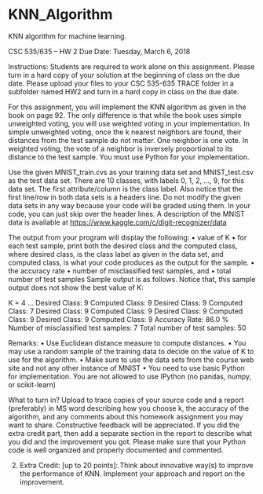 # KNN_Algorithm
KNN algorithm for machine learning.

CSC 535/635 – HW 2
Due Date: Tuesday, March 6, 2018

Instructions: Students are required to work alone on this assignment. Please turn in a hard copy of your solution at the beginning of class on the due date. Please upload your files to your CSC 535-635 TRACE folder in a subfolder named HW2 and turn in a hard copy in class on the due date. 

For this assignment, you will implement the KNN algorithm as given in the book on page 92. The only difference is that while the book uses simple unweighted voting, you will use weighted voting in your implementation. In simple unweighted voting, once the k nearest neighbors are found, their distances from the test sample do not matter. One neighbor is one vote. In weighted voting, the vote of a neighbor is inversely proportional to its distance to the test sample. You must use Python for your implementation.

Use the given MNIST_train.cvs as your training data set and MNIST_test.csv as the test data set. There are 10 classes, with labels 0, 1, 2, …, 9, for this data set. The first attribute/column is the class label. Also notice that the first line/row in both data sets is a headers line. Do not modify the given data sets in any way because your code will be graded using them. In your code, you can just skip over the header lines. A description of the MNIST data is available at https://www.kaggle.com/c/digit-recognizer/data 

The output from your program will display the following:
•	value of K 
•	for each test sample, print both the desired class and the computed class, where desired class, is the class label as given in the data set, and computed class, is what your code produces as the output for the sample. 
•	the accuracy rate
•	number of misclassified test samples, and 
•	total number of test samples 
Sample output is as follows. Notice that, this sample output does not show the best value of K:

K = 4
...
Desired Class: 9   Computed Class: 9
Desired Class: 9   Computed Class: 7
Desired Class: 9   Computed Class: 9
Desired Class: 9   Computed Class: 9
Desired Class: 9   Computed Class: 9
Accuracy Rate:  86.0 %
Number of misclassified test samples: 7
Total number of test samples:  50

Remarks:
•	Use Euclidean distance measure to compute distances.
•	You may use a random sample of the training data to decide on the value of K to use for the algorithm.
•	Make sure to use the data sets from the course web site and not any other instance of MNIST
•	You need to use basic Python for implementation. You are not allowed to use IPython  (no pandas, numpy, or scikit-learn) 

What to turn in?
Upload to trace copies of your source code and a report (preferably) in MS word describing how you choose k, the accuracy of the algorithm, and any comments about this homework assignment you may want to share. Constructive feedback will be appreciated. If you did the extra credit part, then add a separate section in the report to describe what you did and the improvement you got. 
Please make sure that your Python code is well organized and properly documented and commented.


2) Extra Credit: [up to 20 points]: Think about innovative way(s) to improve the performance of KNN. Implement your approach and report on the improvement. 

